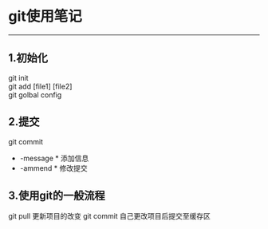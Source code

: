 # git使用笔记
***
## 1.初始化
git init  
git add [file1] [file2]  
git  golbal config
## 2.提交
git commit   
  * -message  * 添加信息   
  * -ammend * 修改提交  
## 3.使用git的一般流程
git pull 更新项目的改变
git commit 自己更改项目后提交至缓存区
